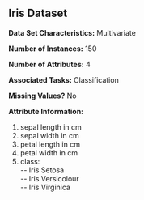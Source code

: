 ## Iris Dataset

**Data Set Characteristics:** Multivariate

**Number of Instances:** 150

**Number of Attributes:** 4

**Associated Tasks:** Classification

**Missing Values?** No

**Attribute Information:**
1. sepal length in cm  
2. sepal width in cm  
3. petal length in cm  
4. petal width in cm  
5. class:  
-- Iris Setosa  
-- Iris Versicolour  
-- Iris Virginica
